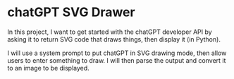 # chatGPT SVG Drawer

In this project, I want to get started with the chatGPT developer API by asking it to return SVG
code that draws things, then display it (in Python).

I will use a system prompt to put chatGPT in SVG drawing mode, then allow users to
enter something to draw. I will then parse the output and convert it to an image to be displayed.
